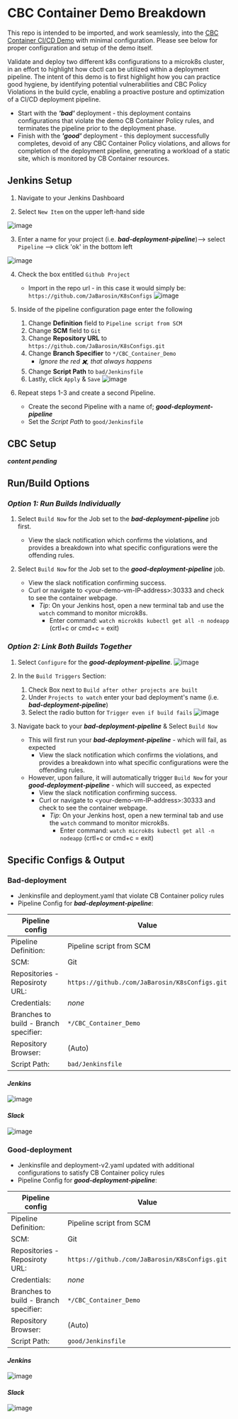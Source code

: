 # CBC Container Demo Breakdown

This repo is intended to be imported, and work seamlessly, into the [CBC Container CI/CD Demo](https://github.com/ncomeau/CBC_Container_CICD_Demo) with minimal configuration. Please see below for proper configuration and setup of the demo itself.

Validate and deploy two different k8s configurations to a microk8s cluster, in an effort to highlight how cbctl can be utilized within a deployment pipeline. The intent of this demo is to first highlight how you can practice good hygiene, by identifying potential vulnerabilities and CBC Policy Violations in the build cycle, enabling a proactive posture and optimization of a CI/CD deployment pipeline. 
  * Start with the ***'bad'*** deployment - this deployment contains configurations that violate the demo CB Container Policy rules, and terminates the pipeline prior to the deployment phase.
  * Finish with the ***'good'*** deployment - this deployment successfully completes, devoid of any CBC Container Policy violations, and allows for completion of the deployment pipeline, generating a workload of a static site, which is monitored by CB Container resources.


## Jenkins Setup

  1. Navigate to your Jenkins Dashboard

  2. Select ```New Item``` on the upper left-hand side

![image](https://user-images.githubusercontent.com/18126247/127362958-2ca2258f-6f6e-4552-ad4c-0092acbff7cf.png)


  3. Enter a name for your project (i.e. ***bad-deployment-pipeline***)--> select ```Pipeline``` --> click 'ok' in the bottom left

![image](https://user-images.githubusercontent.com/18126247/127363645-2d59e660-cb30-4401-b9d9-9e29cf536520.png)

  4. Check the box entitled ```Github Project```
     * Import in the repo url - in this case it would simply be: ```https://github.com/JaBarosin/K8sConfigs```
     ![image](https://user-images.githubusercontent.com/18126247/127365401-7147c4a2-28b2-4b15-8d73-d78391e3b998.png)


  5. Inside of the pipeline configuration page enter the following
     1. Change **Definition** field to ```Pipeline script from SCM```
     2. Change **SCM** field to ```Git```
     3. Change **Repository URL** to ```https://github.com/JaBarosin/K8sConfigs.git```
     4. Change **Branch Specifier** to ```*/CBC_Container_Demo```
        * _Ignore the red ✖️, that always happens_
     5. Change **Script Path** to ```bad/Jenkinsfile```
     6. Lastly, click ```Apply``` & ```Save```
     ![image](https://user-images.githubusercontent.com/18126247/127366311-de60fa9c-8c0f-46a5-85c8-100d24cb0500.png)


  6. Repeat steps 1-3 and create a second Pipeline.
     * Create the second Pipeline with a name of; ***good-deployment-pipeline***
     * Set the _Script Path_ to ```good/Jenkinsfile```

## CBC Setup

***content pending***
   
## Run/Build Options

### _Option 1: Run Builds Individually_

  1. Select ```Build Now``` for the Job set to the ***bad-deployment-pipeline*** job first.
     * View the slack notification which confirms the violations, and provides a breakdown into what specific configurations were the offending rules.

  2. Select ```Build Now``` for the Job set to the ***good-deployment-pipeline*** job.
     * View the slack notification confirming success.
     * Curl or navigate to \<your-demo-vm-IP-address\>:30333 and check to see the container webpage.
       * _Tip_: On your Jenkins host, open a new terminal tab and use the ```watch``` command to monitor microk8s.
          - Enter command: ```watch microk8s kubectl get all -n nodeapp``` (crtl+c or cmd+c = exit)

### _Option 2: Link Both Builds Together_

  1. Select ```Configure``` for the ***good-deployment-pipeline***.
  ![image](https://user-images.githubusercontent.com/18126247/127369652-a0d75a7d-9a24-47cd-9cdb-1f49370c9f05.png)
  
  2. In the ```Build Triggers``` Section:
     1.  Check Box next to ```Build after other projects are built```
     2.  Under ```Projects to watch``` enter your bad deployment's name (i.e. ***bad-deployment-pipeline***)
     3.  Select the radio button for ```Trigger even if build fails```
     ![image](https://user-images.githubusercontent.com/18126247/127370396-81d014a9-b1d9-431f-84c4-d9b2132bcfa3.png)
     
  3. Navigate back to your ***bad-deployment-pipeline*** & Select ```Build Now```
     * This will first run your ***bad-deployment-pipeline*** - which will fail, as expected
       *  View the slack notification which confirms the violations, and provides a breakdown into what specific configurations were the offending rules.
     * However, upon failure, it will automatically trigger ```Build Now``` for your ***good-deployment-pipeline*** - which will succeed, as expected
       * View the slack notification confirming success.
       * Curl or navigate to \<your-demo-vm-IP-address\>:30333 and check to see the container webpage.
         * _Tip_: On your Jenkins host, open a new terminal tab and use the ```watch``` command to monitor microk8s.
            - Enter command: ```watch microk8s kubectl get all -n nodeapp``` (crtl+c or cmd+c = exit)



## Specific Configs & Output

### Bad-deployment
  - Jenkinsfile and deployment.yaml that violate CB Container policy rules
  - Pipeline Config for ***bad-deployment-pipeline***:
  
  Pipeline config | Value
--------------------- | ---------------------
Pipeline Definition: | Pipeline script from SCM
SCM: | Git
Repositories - Reposiroty URL: | ```https://github./com/JaBarosin/K8sConfigs.git```
Credentials: | _none_
Branches to build - Branch specifier: | ```*/CBC_Container_Demo```
Repository Browser: | (Auto)
Script Path: | ```bad/Jenkinsfile```

#### _Jenkins_
![image](https://user-images.githubusercontent.com/18126247/127372673-ef2489a0-c480-49a4-8f1b-ed4159d186a1.png)

#### _Slack_
![image](https://user-images.githubusercontent.com/18126247/127372960-86a9fbb1-c389-4e9f-817c-bce33e8e12f0.png)


### Good-deployment
  - Jenkinsfile and deployment-v2.yaml updated with additional configurations to satisfy CB Container policy rules
  - Pipeline Config for ***good-deployment-pipeline***:

Pipeline config | Value
--------------------- | ---------------------
Pipeline Definition: | Pipeline script from SCM
SCM: | Git
Repositories - Reposiroty URL: | ```https://github./com/JaBarosin/K8sConfigs.git```
Credentials: | _none_
Branches to build - Branch specifier: | ```*/CBC_Container_Demo```
Repository Browser: | (Auto)
Script Path: | ```good/Jenkinsfile```

#### _Jenkins_
![image](https://user-images.githubusercontent.com/18126247/127372856-f8ad8871-5965-44a7-8a0a-832db07e4ba3.png)

#### _Slack_
![image](https://user-images.githubusercontent.com/18126247/127373075-eda903c4-7c33-4e79-b0be-83cda11a525b.png)

